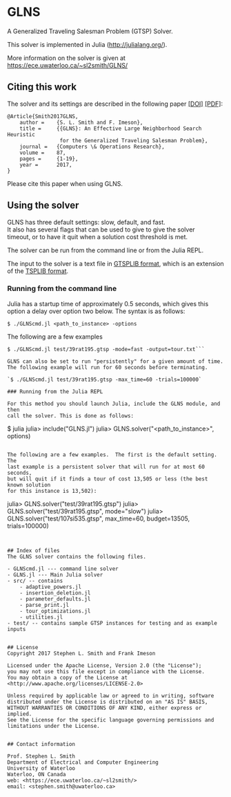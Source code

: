 # GLNS

A Generalized Traveling Salesman Problem (GTSP) Solver.  

This solver is implemented in Julia (<http://julialang.org/>).  

More information on the solver is given at <https://ece.uwaterloo.ca/~sl2smith/GLNS/>

## Citing this work
The solver and its settings are described in the following paper
[[DOI]](https://doi.org/10.1016/j.cor.2017.05.010) [[PDF]](https://ece.uwaterloo.ca/~sl2smith/papers/2017COR-GLNS.pdf):  

	@Article{Smith2017GLNS,
		author =    {S. L. Smith and F. Imeson},
		title =     {{GLNS}: An Effective Large Neighborhood Search Heuristic
		             for the Generalized Traveling Salesman Problem},
		journal =   {Computers \& Operations Research},
		volume =    87,
   	    pages =     {1-19},
		year =      2017,
	}


Please cite this paper when using GLNS.


## Using the solver

GLNS has three default settings: slow, default, and fast.  
It also has several flags that can be used to give to give the solver  
timeout, or to have it quit when a solution cost threshold is met.

The solver can be run from the command line or from the Julia REPL. 

The input to the solver is a text file in 
[GTSPLIB format](http://www.cs.rhul.ac.uk/home/zvero/GTSPLIB/), which is an extension of the
[TSPLIB format](https://www.iwr.uni-heidelberg.de/groups/comopt/software/TSPLIB95/). 

### Running from the command line


Julia has a startup time of approximately 0.5 seconds, which gives this  
option a delay over option two below.  The syntax is as follows:


`$ ./GLNScmd.jl <path_to_instance> -options`

The following are a few examples

```$ ./GLNScmd.jl test/39rat195.gtsp
$ ./GLNScmd.jl test/39rat195.gtsp -mode=fast -output=tour.txt```

GLNS can also be set to run "persistently" for a given amount of time.   
The following example will run for 60 seconds before terminating.

`$ ./GLNScmd.jl test/39rat195.gtsp -max_time=60 -trials=100000`

### Running from the Julia REPL

For this method you should launch Julia, include the GLNS module, and then   
call the solver. This is done as follows:

```
$ julia
julia> include("GLNS.jl")
julia> GLNS.solver("<path_to_instance>", options)
```

The following are a few examples.  The first is the default setting.  The   
last example is a persistent solver that will run for at most 60 seconds,   
but will quit if it finds a tour of cost 13,505 or less (the best known solution    
for this instance is 13,502):

```
julia> GLNS.solver("test/39rat195.gtsp") 
julia> GLNS.solver("test/39rat195.gtsp", mode="slow")
julia> GLNS.solver("test/107si535.gtsp", max_time=60, budget=13505, trials=100000)
```


## Index of files
The GLNS solver contains the following files.

- GLNScmd.jl --- command line solver
- GLNS.jl --- Main Julia solver
- src/ -- contains
	- adaptive_powers.jl
	- insertion_deletion.jl
	- parameter_defaults.jl
	- parse_print.jl
	- tour_optimizations.jl
	- utilities.jl
- test/ -- contains sample GTSP instances for testing and as example inputs


## License 
Copyright 2017 Stephen L. Smith and Frank Imeson

Licensed under the Apache License, Version 2.0 (the "License");  
you may not use this file except in compliance with the License.  
You may obtain a copy of the License at  <http://www.apache.org/licenses/LICENSE-2.0>

Unless required by applicable law or agreed to in writing, software  
distributed under the License is distributed on an "AS IS" BASIS,  
WITHOUT WARRANTIES OR CONDITIONS OF ANY KIND, either express or implied.  
See the License for the specific language governing permissions and  
limitations under the License.
 

## Contact information 

Prof. Stephen L. Smith  
Department of Electrical and Computer Engineering  
University of Waterloo  
Waterloo, ON Canada  
web: <https://ece.uwaterloo.ca/~sl2smith/>  
email: <stephen.smith@uwaterloo.ca>
